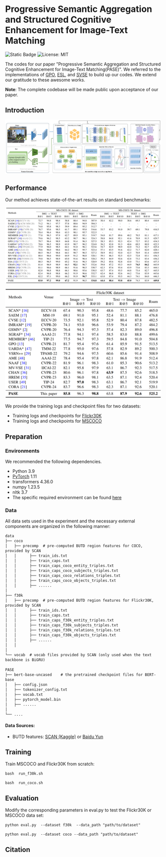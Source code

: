 # Progressive Semantic Aggregation and Structured Cognitive Enhancement for Image-Text Matching

![Static Badge](https://img.shields.io/badge/Pytorch-EE4C2C)
![License: MIT](https://img.shields.io/badge/License-Apache%202.0-yellow.svg)

The codes for our paper "Progressive Semantic Aggregation and Structured Cognitive Enhancement for Image-Text Matching(PASE)".
We referred to the implementations of [GPO](https://github.com/woodfrog/vse_infty), [ESL](https://github.com/CrossmodalGroup/ESL), and [SVSE](https://github.com/zengzhixian/SoftPool_SVSE) to build up our codes. We extend our gratitude to these awesome works.  

**Note**: The complete codebase will be made public upon acceptance of our paper.

## Introduction

![Overview](https://github.com/gyhhe/PASE/blob/main/model_overview.png)

## Performance

Our method achieves state-of-the-art results on standard benchmarks:

![tab1](https://github.com/gyhhe/PASE/blob/main/tab1.png)

![tab2](https://github.com/gyhhe/PASE/blob/main/tab2.png)

We  provide the training logs and checkpoint files for two datasets:

- Training logs and checkpoints for [Flickr30K](https://drive.google.com/drive/folders/1w8wYmM_SybWI8gRH3leaCtcu_1kpN_JV?usp=drive_link)
- Training logs and checkpoints for [MSCOCO](https://drive.google.com/drive/folders/1LJEUUaJ7WQFZvZ4NmlOz_p_s9yO1eem3?usp=drive_link)

## Preparation

### Environments

We recommended the following dependencies.

- Python 3.9
- [PyTorch](http://pytorch.org/) 1.11
- transformers  4.36.0
- numpy 1.23.5
- nltk 3.7
- The specific required environment can be found [here](https://github.com/Image-Text-Matching/AAHR/blob/main/requirements.txt)


### Data

All data sets used in the experiment and the necessary external components are organized in the following manner:

```
data
├── coco
│   ├── precomp  # pre-computed BUTD region features for COCO, provided by SCAN
│   │      ├── train_ids.txt
│   │      ├── train_caps.txt
│   │      ├── train_caps_coco_entity_triples.txt
│   │      ├── train_caps_coco_subjects_triples.txt
│   │      ├── train_caps_coco_relations_triples.txt
│   │      ├── train_caps_coco_objects_triples.txt
│   │      ├── ......
│   
├── f30k
│   ├── precomp  # pre-computed BUTD region features for Flickr30K, provided by SCAN
│   │      ├── train_ids.txt
│   │      ├── train_caps.txt
│   │      ├── train_caps_f30k_entity_triples.txt
│   │      ├── train_caps_f30k_subjects_triples.txt
│   │      ├── train_caps_f30k_relations_triples.txt
│   │      ├── train_caps_f30k_objects_triples.txt
│   │      ├── ......
│   │
│   
└── vocab  # vocab files provided by SCAN (only used when the text backbone is BiGRU)

PASE
├── bert-base-uncased    # the pretrained checkpoint files for BERT-base
│   ├── config.json
│   ├── tokenizer_config.txt
│   ├── vocab.txt
│   ├── pytorch_model.bin
│   ├── ......
│  
└── ....

```

#### Data Sources:

- BUTD features: [SCAN (Kaggle)](https://www.kaggle.com/datasets/kuanghueilee/scan-features) or [Baidu Yun](https://pan.baidu.com/s/1Dmnf0q9J29m4-fyL7ubqdg?pwd=AAHR)

## Training

Train MSCOCO and Flickr30K from scratch:

```
bash  run_f30k.sh
```

```
bash  run_coco.sh
```

## Evaluation

Modify the corresponding parameters in eval.py to test the Flickr30K or MSCOCO data set:

```
python eval.py  --dataset f30k  --data_path "path/to/dataset"
```

```
python eval.py  --dataset coco --data_path "path/to/dataset"
```

##  Citation

